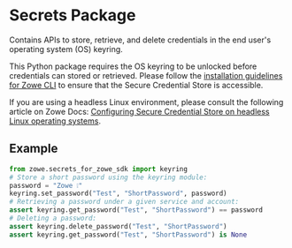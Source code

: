 Secrets Package
==================

Contains APIs to store, retrieve, and delete credentials in the end user's operating system (OS) keyring.

This Python package requires the OS keyring to be unlocked before credentials can stored or retrieved. Please follow the [installation guidelines for Zowe CLI](https://docs.zowe.org/stable/user-guide/cli-installcli#installation-guidelines) to ensure that the Secure Credential Store is accessible.

If you are using a headless Linux environment, please consult the following article on Zowe Docs: [Configuring Secure Credential Store on headless Linux operating systems](https://docs.zowe.org/stable/user-guide/cli-configure-scs-on-headless-linux-os). 

Example
------------
```py
from zowe.secrets_for_zowe_sdk import keyring
# Store a short password using the keyring module:
password = "Zowe ❕"
keyring.set_password("Test", "ShortPassword", password)
# Retrieving a password under a given service and account:
assert keyring.get_password("Test", "ShortPassword") == password
# Deleting a password:
assert keyring.delete_password("Test", "ShortPassword")
assert keyring.get_password("Test", "ShortPassword") is None
```